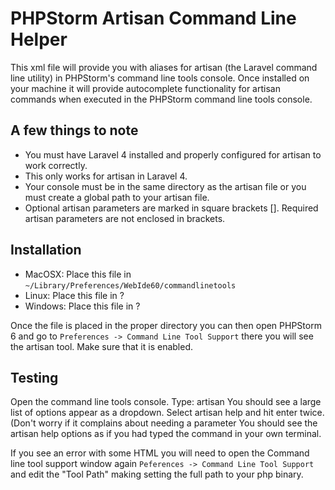 PHPStorm Artisan Command Line Helper
====================================

This xml file will provide you with aliases for artisan (the Laravel command line utility)  in PHPStorm's command line tools console. Once installed on your machine it will provide autocomplete functionality for artisan commands when executed in the PHPStorm command line tools console.

A few things to note
--------------------

- You must have Laravel 4 installed and properly configured for artisan to work correctly.
- This only works for artisan in Laravel 4.
- Your console must be in the same directory as the artisan file or you must create a global path to your artisan file.
- Optional artisan parameters are marked in square brackets []. Required artisan parameters are not enclosed in brackets.

Installation
------------

- MacOSX: Place this file in ```~/Library/Preferences/WebIde60/commandlinetools``` 
- Linux: Place this file in ?
- Windows: Place this file in ?

Once the file is placed in the proper directory you can then open PHPStorm 6 and go to ```Preferences -> Command Line Tool Support``` there you will see the artisan tool. Make sure that it is enabled.

Testing
-------

Open the command line tools console.
Type: artisan
You should see a large list of options appear as a dropdown.
Select artisan help and hit enter twice. (Don't worry if it complains about needing a parameter
You should see the artisan help options as if you had typed the command in your own terminal.

If you see an error with some HTML you will need to open the Command line tool support window again ```Peferences -> Command Line Tool Support``` and edit the "Tool Path" making setting the full path to your php binary. 
